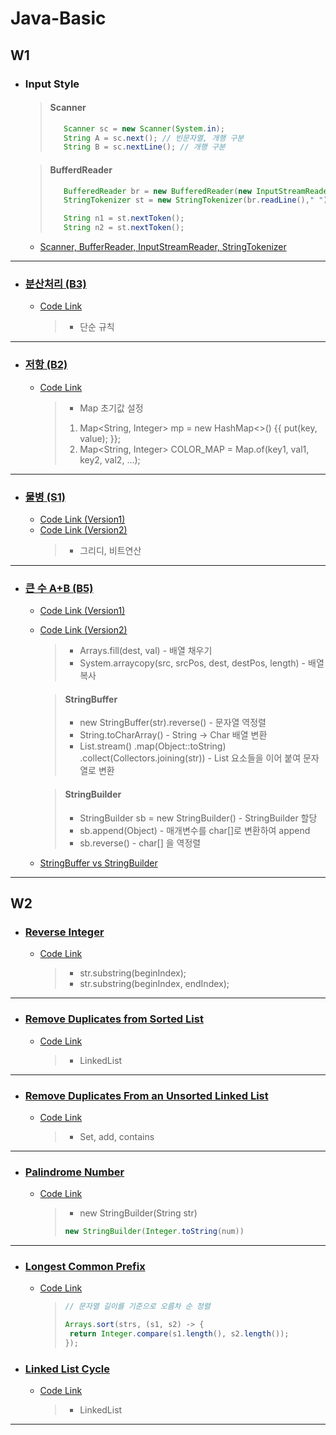 # Java-Basic
## W1
- ### Input Style
    > #### Scanner
    >```java
    >    Scanner sc = new Scanner(System.in);
    >    String A = sc.next(); // 빈문자열, 개행 구분
    >    String B = sc.nextLine(); // 개행 구분
    >```

    > #### BufferdReader
    >```java
    >    BufferedReader br = new BufferedReader(new InputStreamReader(System.in));
    >    StringTokenizer st = new StringTokenizer(br.readLine()," ");
    >
    >    String n1 = st.nextToken();
    >    String n2 = st.nextToken();
    >```
    - [Scanner, BufferReader, InputStreamReader, StringTokenizer](https://velog.io/@naneun/Java-IO-InputStream-OutputStream-Reader-Writer)
---

- ### [분산처리 (B3)](https://www.acmicpc.net/problem/1009)
  - [Code Link](https://github.com/naneun/Java-Practice/blob/main/src/1009.java)
    > - 단순 규칙
---
- ### [저항 (B2)](https://www.acmicpc.net/problem/1076)
  - [Code Link](https://github.com/naneun/Java-Practice/blob/main/src/1076.java)
    > - Map 초기값 설정
    >  1. Map<String, Integer> mp = new HashMap<>() {{ put(key, value); }};
    >  2. Map<String, Integer> COLOR_MAP = Map.of(key1, val1, key2, val2, ...);
---
- ### [물병 (S1)](https://www.acmicpc.net/problem/1052)
  - [Code Link (Version1)](https://github.com/naneun/Java-Practice/blob/main/src/1052.java)
  - [Code Link (Version2)](https://github.com/naneun/Java-Practice/blob/main/src/1052%20-%202.java)
    > - 그리디, 비트연산
---
- ### [큰 수 A+B (B5)](https://www.acmicpc.net/problem/10757)
  - [Code Link (Version1)](https://github.com/naneun/Java-Practice/blob/main/src/10757.java)
  - [Code Link (Version2)](https://github.com/naneun/Java-Practice/blob/main/src/10757%20-%202.java)
    > - Arrays.fill(dest, val) - 배열 채우기
    > - System.arraycopy(src, srcPos, dest, destPos, length) - 배열 복사
    
    > #### StringBuffer
    > - new StringBuffer(str).reverse() - 문자열 역정렬
    > - String.toCharArray() - String -> Char 배열 변환
    > - List.stream()
        .map(Object::toString)
        .collect(Collectors.joining(str)) - List 요소들을 이어 붙여 문자열로 변환

    > #### StringBuilder
    > - StringBuilder sb = new StringBuilder() - StringBuilder 할당
    > - sb.append(Object) - 매개변수를 char[]로 변환하여 append
    > - sb.reverse() - char[] 을 역정렬
  - [StringBuffer vs StringBuilder](https://velog.io/@naneun/Java-StringBuffer-vs-StringBuilder)
---
## W2
- ### [Reverse Integer](https://leetcode.com/problems/reverse-integer/)
  - [Code Link](https://github.com/naneun/Java-Basic/blob/main/src/W2/ReverseInteger.java)
    > - str.substring(beginIndex);
    > - str.substring(beginIndex, endIndex);
---
- ### [Remove Duplicates from Sorted List](https://leetcode.com/problems/remove-duplicates-from-sorted-list/)
  - [Code Link](https://github.com/naneun/Java-Basic/blob/main/src/W2/RemoveDuplicatesfromSortedList.java)
    > - LinkedList
---
- ### [Remove Duplicates From an Unsorted Linked List](https://leetcode.com/problems/remove-duplicates-from-an-unsorted-linked-list/)
  - [Code Link](https://github.com/naneun/Java-Basic/blob/main/src/W2/RemoveDuplicatesFromanUnsortedLinkedList.java)
    > - Set, add, contains
---
- ### [Palindrome Number](https://leetcode.com/problems/palindrome-number/)
  - [Code Link](https://github.com/naneun/Java-Basic/blob/main/src/W2/PalindromeNumber.java)
    > - new StringBuilder(String str)
    >```java
    >new StringBuilder(Integer.toString(num))
    >```    
---
- ### [Longest Common Prefix](https://leetcode.com/problems/longest-common-prefix/)  
  - [Code Link](https://github.com/naneun/Java-Basic/blob/main/src/W2/LongestCommonPrefix.java)
    >```java
    >// 문자열 길이를 기준으로 오름차 순 정렬
    >
    >Arrays.sort(strs, (s1, s2) -> {
    >  return Integer.compare(s1.length(), s2.length());
    >});
    >```
- ### [Linked List Cycle](https://leetcode.com/problems/linked-list-cycle/)
  - [Code Link](https://github.com/naneun/Java-Basic/blob/main/src/W2/LinkedListCycle.java)
    > - LinkedList
---